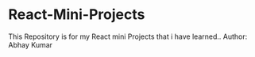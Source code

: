 # React-Mini-Projects
This Repository is for my React mini Projects that i have learned..
Author: Abhay Kumar

